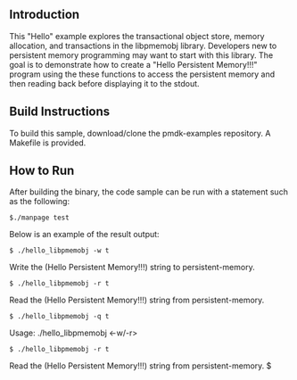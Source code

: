 ## Introduction

This "Hello" example explores the transactional object store, memory
allocation, and transactions in the libpmemobj library.  Developers new to
persistent memory programming may want to start with this library.  The goal is
to demonstrate how to create a "Hello Persistent Memory!!!" program using the
these functions to access the persistent memory and then reading back before
displaying it to the stdout. 

## Build Instructions

To build this sample, download/clone the pmdk-examples repository. A Makefile
is provided. 

## How to Run

After building the binary, the code sample can be run with a statement such as
the following:

	$./manpage test 

Below is an example of the result output:

	$ ./hello_libpmemobj -w t

Write the (Hello Persistent Memory!!!) string to persistent-memory.

	$ ./hello_libpmemobj -r t

Read the (Hello Persistent Memory!!!) string from persistent-memory.

	$ ./hello_libpmemobj -q t

Usage: ./hello_libpmemobj <-w/-r> <filename>
	
	$ ./hello_libpmemobj -r t

Read the (Hello Persistent Memory!!!) string from persistent-memory.
$ 
